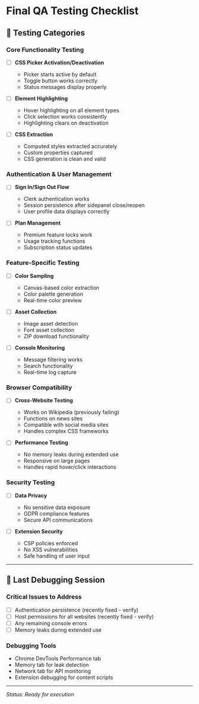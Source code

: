 # Final QA Testing Checklist

## 🧪 Testing Categories

### Core Functionality Testing
- [ ] **CSS Picker Activation/Deactivation**
  - Picker starts active by default
  - Toggle button works correctly
  - Status messages display properly

- [ ] **Element Highlighting** 
  - Hover highlighting on all element types
  - Click selection works consistently
  - Highlighting clears on deactivation

- [ ] **CSS Extraction**
  - Computed styles extracted accurately
  - Custom properties captured
  - CSS generation is clean and valid

### Authentication & User Management
- [ ] **Sign In/Sign Out Flow**
  - Clerk authentication works
  - Session persistence after sidepanel close/reopen
  - User profile data displays correctly

- [ ] **Plan Management**
  - Premium feature locks work
  - Usage tracking functions
  - Subscription status updates

### Feature-Specific Testing
- [ ] **Color Sampling**
  - Canvas-based color extraction
  - Color palette generation
  - Real-time color preview

- [ ] **Asset Collection**
  - Image asset detection
  - Font asset collection
  - ZIP download functionality

- [ ] **Console Monitoring**
  - Message filtering works
  - Search functionality
  - Real-time log capture

### Browser Compatibility
- [ ] **Cross-Website Testing**
  - Works on Wikipedia (previously failing)
  - Functions on news sites
  - Compatible with social media sites
  - Handles complex CSS frameworks

- [ ] **Performance Testing**
  - No memory leaks during extended use
  - Responsive on large pages
  - Handles rapid hover/click interactions

### Security Testing
- [ ] **Data Privacy**
  - No sensitive data exposure
  - GDPR compliance features
  - Secure API communications

- [ ] **Extension Security**
  - CSP policies enforced
  - No XSS vulnerabilities
  - Safe handling of user input

---

## 🐛 Last Debugging Session

### Critical Issues to Address
- [ ] Authentication persistence (recently fixed - verify)
- [ ] Host permissions for all websites (recently fixed - verify)
- [ ] Any remaining console errors
- [ ] Memory leaks during extended use

### Debugging Tools
- Chrome DevTools Performance tab
- Memory tab for leak detection
- Network tab for API monitoring
- Extension debugging for content scripts

---

*Status: Ready for execution*
